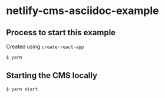 # netlify-cms-asciidoc-example

## Process to start this example

Created using `create-react-app`

```bash
$ yarn
```

## Starting the CMS locally

```bash
$ yarn start
```
